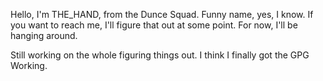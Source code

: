 Hello, I'm THE_HAND, from the Dunce Squad. Funny name, yes, I know. If you want to reach me, I'll figure that out at some point.
For now, I'll be hanging around.

Still working on the whole figuring things out. I think I finally got the GPG Working.